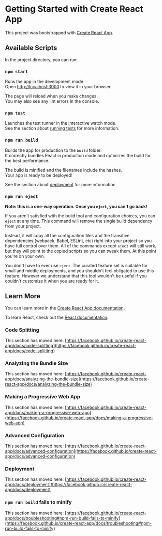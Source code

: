 # Getting Started with Create React App

This project was bootstrapped with [Create React App](https://github.com/facebook/create-react-app).

## Available Scripts

In the project directory, you can run:

### `npm start`

Runs the app in the development mode.\
Open [http://localhost:3000](http://localhost:3000) to view it in your browser.

The page will reload when you make changes.\
You may also see any lint errors in the console.

### `npm test`

Launches the test runner in the interactive watch mode.\
See the section about [running tests](https://facebook.github.io/create-react-app/docs/running-tests) for more information.

### `npm run build`

Builds the app for production to the `build` folder.\
It correctly bundles React in production mode and optimizes the build for the best performance.

The build is minified and the filenames include the hashes.\
Your app is ready to be deployed!

See the section about [deployment](https://facebook.github.io/create-react-app/docs/deployment) for more information.

### `npm run eject`

**Note: this is a one-way operation. Once you `eject`, you can't go back!**

If you aren't satisfied with the build tool and configuration choices, you can `eject` at any time. This command will remove the single build dependency from your project.

Instead, it will copy all the configuration files and the transitive dependencies (webpack, Babel, ESLint, etc) right into your project so you have full control over them. All of the commands except `eject` will still work, but they will point to the copied scripts so you can tweak them. At this point you're on your own.

You don't have to ever use `eject`. The curated feature set is suitable for small and middle deployments, and you shouldn't feel obligated to use this feature. However we understand that this tool wouldn't be useful if you couldn't customize it when you are ready for it.

## Learn More

You can learn more in the [Create React App documentation](https://facebook.github.io/create-react-app/docs/getting-started).

To learn React, check out the [React documentation](https://reactjs.org/).

### Code Splitting

This section has moved here: [https://facebook.github.io/create-react-app/docs/code-splitting](https://facebook.github.io/create-react-app/docs/code-splitting)

### Analyzing the Bundle Size

This section has moved here: [https://facebook.github.io/create-react-app/docs/analyzing-the-bundle-size](https://facebook.github.io/create-react-app/docs/analyzing-the-bundle-size)

### Making a Progressive Web App

This section has moved here: [https://facebook.github.io/create-react-app/docs/making-a-progressive-web-app](https://facebook.github.io/create-react-app/docs/making-a-progressive-web-app)

### Advanced Configuration

This section has moved here: [https://facebook.github.io/create-react-app/docs/advanced-configuration](https://facebook.github.io/create-react-app/docs/advanced-configuration)

### Deployment

This section has moved here: [https://facebook.github.io/create-react-app/docs/deployment](https://facebook.github.io/create-react-app/docs/deployment)

### `npm run build` fails to minify

This section has moved here: [https://facebook.github.io/create-react-app/docs/troubleshooting#npm-run-build-fails-to-minify](https://facebook.github.io/create-react-app/docs/troubleshooting#npm-run-build-fails-to-minify)

<!-- 2.23.9.19(화)
ReadMe.md 작성 어떻게 할 지 고민하다가 이렇게 메모 한다.
1.프로젝트하라고 해서 무엇을 할지 실력이 없어 무엇을 해도 고민이어서 쉽게 접할 수 있는 것으로 TodoList해 보았다.News는 글자체 바꿔보고 끝.ㅋㅋ
2.TodoList와 카렌더에 일정 기록 ,사진 업로드 ,팝업창, 일기장 기능까지 추가해 볼려고 했으나 실력이 미비하여 완성은 다음으로 미완성으로 마무리했다.
3.Firebase/git
 https://firebase.google.com/
  - **React 앱 배포하기**
    - **Firebase로 배포하기**
        - Firebase 홈페이지에서
            - [https://firebase.google.com/](https://firebase.google.com/?hl=ko)
                - 시작하기 또는 콘솔 클릭
                - 1) 프로젝트 추가 또는 2) 기존 프로젝트 선택
                    - 프로젝트 이름 정하고 계속
                    - Google 애널릭티스 사용설정 해제하고 프로젝트 만들기
                - 빌드 > Hosting > 시작하기
        - 프로젝트 폴더 CLI(명령줄 인터페이스)에서
            - Firebase CLI 설치하기 (설치되어있다면 생략)
                - `npm install -g firebase-tools`
            - 로그인하기 (로그인되어있다면 생략)
                - `firebase login`
                - ⚠️ 윈도우 명령줄에서 로그인이 잘 되지 않는다면?
                    - 터미널이 powershell인 경우 cmd로 새로 열어주세요
            - 프로젝트 초기화 (초기화되어있다면 생략)
                - `firebase init`
                    - 질문 답변
                    --
                    - 빌드하고 배포하기
    - `npm run build && firebase deploy`-->
